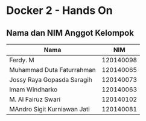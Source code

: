 # Docker 2 - Hands On

## Nama dan NIM Anggot Kelompok

| Nama                        | NIM       |
| --------------------------- | --------- |
| Ferdy. M                    | 120140098 |
| Muhammad Duta Faturrahman   | 120140065 |
| Jossy Raya Gopasda Saragih  | 120140073 |
| Imam Windharko              | 120140063 |
| M. Al Fairuz Swari          | 120140102 |
| MAndro Sigit Kurniawan Jati | 120140081 |
